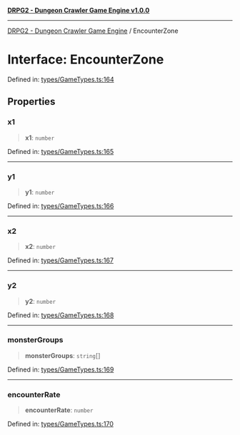 [**DRPG2 - Dungeon Crawler Game Engine v1.0.0**](../README.md)

***

[DRPG2 - Dungeon Crawler Game Engine](../globals.md) / EncounterZone

# Interface: EncounterZone

Defined in: [types/GameTypes.ts:164](https://github.com/the4ofus/drpg2/blob/main/src/types/GameTypes.ts#L164)

## Properties

### x1

> **x1**: `number`

Defined in: [types/GameTypes.ts:165](https://github.com/the4ofus/drpg2/blob/main/src/types/GameTypes.ts#L165)

***

### y1

> **y1**: `number`

Defined in: [types/GameTypes.ts:166](https://github.com/the4ofus/drpg2/blob/main/src/types/GameTypes.ts#L166)

***

### x2

> **x2**: `number`

Defined in: [types/GameTypes.ts:167](https://github.com/the4ofus/drpg2/blob/main/src/types/GameTypes.ts#L167)

***

### y2

> **y2**: `number`

Defined in: [types/GameTypes.ts:168](https://github.com/the4ofus/drpg2/blob/main/src/types/GameTypes.ts#L168)

***

### monsterGroups

> **monsterGroups**: `string`[]

Defined in: [types/GameTypes.ts:169](https://github.com/the4ofus/drpg2/blob/main/src/types/GameTypes.ts#L169)

***

### encounterRate

> **encounterRate**: `number`

Defined in: [types/GameTypes.ts:170](https://github.com/the4ofus/drpg2/blob/main/src/types/GameTypes.ts#L170)
